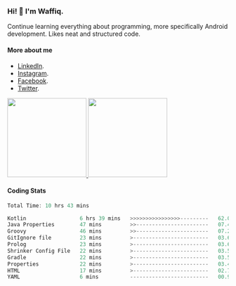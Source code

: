 ### Hi! 👋 I'm Waffiq.

Continue learning everything about programming, more specifically Android development. Likes neat and structured code.

#### More about me 
- [LinkedIn](https://www.linkedin.com/in/waffiqaziz/).
- [Instagram](https://www.instagram.com/waffiqaziz/).
- [Facebook](https://web.facebook.com/WaffiqAziz/).
- [Twitter](https://twitter.com/AzizWaffiq).

<p align="left">
<a href="https://github.com/waffiqaziz">
  <img height="180em" src="https://github-readme-stats-eight-theta.vercel.app/api?username=waffiqaziz&show_icons=true&theme=algolia&include_all_commits=true&count_private=true"/>
  <img height="180em" src="https://github-readme-stats-eight-theta.vercel.app/api/top-langs/?username=waffiqaziz&layout=compact&langs_count=8&theme=algolia"/>
</a>
</p>

#### Coding Stats
<!--START_SECTION:waka-->

```rust
Total Time: 10 hrs 43 mins

Kotlin                 6 hrs 39 mins   >>>>>>>>>>>>>>>>---------   62.03 %
Java Properties        47 mins         >>-----------------------   07.41 %
Groovy                 46 mins         >>-----------------------   07.20 %
GitIgnore file         23 mins         >------------------------   03.68 %
Prolog                 23 mins         >------------------------   03.63 %
Shrinker Config File   22 mins         >------------------------   03.55 %
Gradle                 22 mins         >------------------------   03.51 %
Properties             22 mins         >------------------------   03.48 %
HTML                   17 mins         >------------------------   02.73 %
YAML                   6 mins          -------------------------   00.96 %
```

<!--END_SECTION:waka-->
